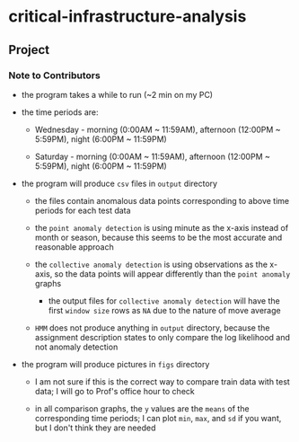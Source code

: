 # critical-infrastructure-analysis

## Project

### Note to Contributors

* the program takes a while to run (~2 min on my PC)

* the time periods are:

  * Wednesday - morning (0:00AM ~ 11:59AM), afternoon (12:00PM ~ 5:59PM), night (6:00PM ~ 11:59PM)

  * Saturday - morning (0:00AM ~ 11:59AM), afternoon (12:00PM ~ 5:59PM), night (6:00PM ~ 11:59PM)

* the program will produce `csv` files in `output` directory

  * the files contain anomalous data points corresponding to above time periods for each test data

  * the `point anomaly detection` is using minute as the x-axis instead of month or season, because this seems to be the most accurate and reasonable approach

  * the `collective anomaly detection` is using observations as the x-axis, so the data points will appear differently than the `point anomaly` graphs

    * the output files for `collective anomaly detection` will have the first `window size` rows as `NA` due to the nature of move average

  * `HMM` does not produce anything in `output` directory, because the assignment description states to only compare the log likelihood and not anomaly detection

* the program will produce pictures in `figs` directory

  * I am not sure if this is the correct way to compare train data with test data; I will go to Prof's office hour to check

  * in all comparison graphs, the `y` values are the `means` of the corresponding time periods; I can plot `min`, `max`, and `sd` if you want, but I don't think they are needed